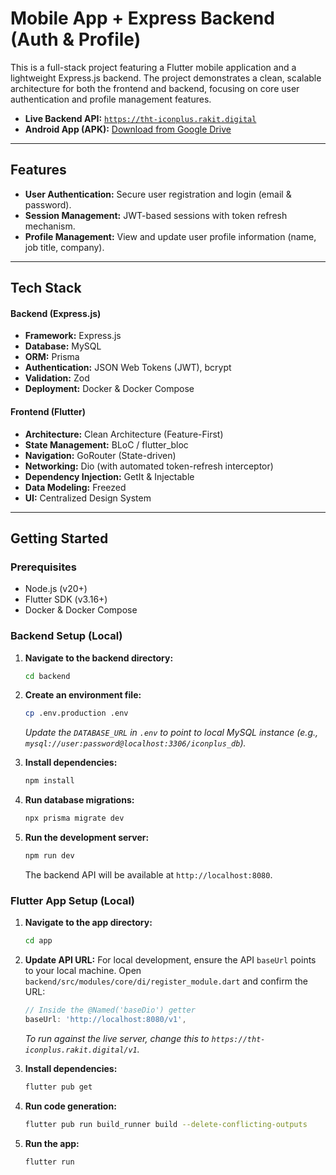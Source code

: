 # Mobile App + Express Backend (Auth & Profile)

This is a full-stack project featuring a Flutter mobile application and a lightweight Express.js backend. The project demonstrates a clean, scalable architecture for both the frontend and backend, focusing on core user authentication and profile management features.

- **Live Backend API:** [`https://tht-iconplus.rakit.digital`](https://tht-iconplus.rakit.digital)
- **Android App (APK):** [Download from Google Drive](https://drive.google.com/drive/folders/1Ykzu4aJhie4FitLnAIW8Bx3eF54HDPVx?usp=sharing)

---

## Features

-   **User Authentication:** Secure user registration and login (email & password).
-   **Session Management:** JWT-based sessions with token refresh mechanism.
-   **Profile Management:** View and update user profile information (name, job title, company).

---

## Tech Stack

#### Backend (Express.js)

-   **Framework:** Express.js
-   **Database:** MySQL
-   **ORM:** Prisma
-   **Authentication:** JSON Web Tokens (JWT), bcrypt
-   **Validation:** Zod
-   **Deployment:** Docker & Docker Compose

#### Frontend (Flutter)

-   **Architecture:** Clean Architecture (Feature-First)
-   **State Management:** BLoC / flutter_bloc
-   **Navigation:** GoRouter (State-driven)
-   **Networking:** Dio (with automated token-refresh interceptor)
-   **Dependency Injection:** GetIt & Injectable
-   **Data Modeling:** Freezed
-   **UI:** Centralized Design System

---

## Getting Started

### Prerequisites

-   Node.js (v20+)
-   Flutter SDK (v3.16+)
-   Docker & Docker Compose

### Backend Setup (Local)

1.  **Navigate to the backend directory:**
    ```bash
    cd backend
    ```

2.  **Create an environment file:**
    ```bash
    cp .env.production .env
    ```
    *Update the `DATABASE_URL` in `.env` to point to local MySQL instance (e.g., `mysql://user:password@localhost:3306/iconplus_db`).*

3.  **Install dependencies:**
    ```bash
    npm install
    ```

4.  **Run database migrations:**
    ```bash
    npx prisma migrate dev
    ```

5.  **Run the development server:**
    ```bash
    npm run dev
    ```
    The backend API will be available at `http://localhost:8080`.

### Flutter App Setup (Local)

1.  **Navigate to the app directory:**
    ```bash
    cd app
    ```

2.  **Update API URL:**
    For local development, ensure the API `baseUrl` points to your local machine. Open `backend/src/modules/core/di/register_module.dart` and confirm the URL:
    ```dart
    // Inside the @Named('baseDio') getter
    baseUrl: 'http://localhost:8080/v1', 
    ```
    *To run against the live server, change this to `https://tht-iconplus.rakit.digital/v1`.*

3.  **Install dependencies:**
    ```bash
    flutter pub get
    ```

4.  **Run code generation:**
    ```bash
    flutter pub run build_runner build --delete-conflicting-outputs
    ```

5.  **Run the app:**
    ```bash
    flutter run
    ```
